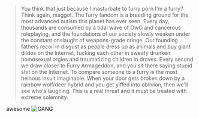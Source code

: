 > You think that just because I masturbate to furry porn I'm a furry? Think again, maggot. The furry fandom is a breeding ground for the most advanced autism this planet has ever seen. Every day, thousands are consumed by a tidal wave of OwO and cancerous roleplaying, and the foundations of our society slowly weaken under the constant onslaught of weapons-grade cringe. Our founding fathers recoil in disgust as people dress up as animals and buy giant dildos on the Internet, fucking each other in sweaty drunken homosexual orgies and traumatizing children in droves. Every second we draw closer to Furry Armageddon, and you sit there saying stupid shit on the Internet. To compare someone to a furry is the most heinous insult imaginable. When your door gets broken down by a rainbow wolf/deer hybrid and you get yiffed into oblivion, then we'll see who's laughing. This is a real threat and it must be treated with extreme solemnity.  
  
awesome
![GANG](https://img-9gag-fun.9cache.com/photo/aVYqgKn_460s.jpg "lol")
